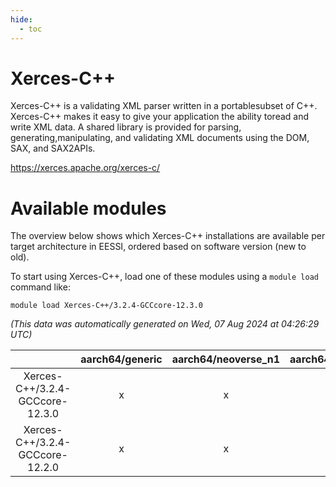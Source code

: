 ```yaml
---
hide:
  - toc
---
```


Xerces-C++
==========


Xerces-C++ is a validating XML parser written in a portablesubset of C++. Xerces-C++ makes it easy to give your application the ability toread and write XML data. A shared library is provided for parsing, generating,manipulating, and validating XML documents using the DOM, SAX, and SAX2APIs.

https://xerces.apache.org/xerces-c/
# Available modules


The overview below shows which Xerces-C++ installations are available per target architecture in EESSI, ordered based on software version (new to old).

To start using Xerces-C++, load one of these modules using a `module load` command like:

```shell
module load Xerces-C++/3.2.4-GCCcore-12.3.0
```

*(This data was automatically generated on Wed, 07 Aug 2024 at 04:26:29 UTC)*  

| |aarch64/generic|aarch64/neoverse_n1|aarch64/neoverse_v1|x86_64/generic|x86_64/amd/zen2|x86_64/amd/zen3|x86_64/amd/zen4|x86_64/intel/haswell|x86_64/intel/skylake_avx512|
| :---: | :---: | :---: | :---: | :---: | :---: | :---: | :---: | :---: | :---: |
|Xerces-C++/3.2.4-GCCcore-12.3.0|x|x|x|x|x|x|x|x|x|
|Xerces-C++/3.2.4-GCCcore-12.2.0|x|x|x|x|x|x|-|x|x|
